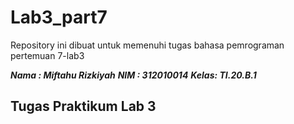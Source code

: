 # Lab3_part7
Repository ini dibuat untuk memenuhi tugas bahasa pemrograman pertemuan 7-lab3

***Nama : Miftahu Rizkiyah***
***NIM  : 312010014***
***Kelas: TI.20.B.1***

## Tugas Praktikum Lab 3


